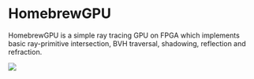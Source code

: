 # HomebrewGPU
HomebrewGPU is a simple ray tracing GPU on FPGA which implements basic ray-primitive intersection, BVH traversal, shadowing, reflection and refraction.

![](/doc/HomebrewGPU.gif "")
